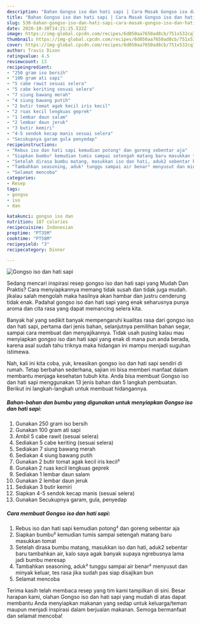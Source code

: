 ```yaml
---
description: "Bahan Gongso iso dan hati sapi | Cara Masak Gongso iso dan hati sapi Yang Enak dan Simpel"
title: "Bahan Gongso iso dan hati sapi | Cara Masak Gongso iso dan hati sapi Yang Enak dan Simpel"
slug: 530-bahan-gongso-iso-dan-hati-sapi-cara-masak-gongso-iso-dan-hati-sapi-yang-enak-dan-simpel
date: 2020-10-30T14:21:25.532Z
image: https://img-global.cpcdn.com/recipes/6d050aa7650ad8cb/751x532cq70/gongso-iso-dan-hati-sapi-foto-resep-utama.jpg
thumbnail: https://img-global.cpcdn.com/recipes/6d050aa7650ad8cb/751x532cq70/gongso-iso-dan-hati-sapi-foto-resep-utama.jpg
cover: https://img-global.cpcdn.com/recipes/6d050aa7650ad8cb/751x532cq70/gongso-iso-dan-hati-sapi-foto-resep-utama.jpg
author: Travis Dixon
ratingvalue: 4.5
reviewcount: 13
recipeingredient:
- "250 gram iso bersih"
- "100 gram ati sapi"
- "5 cabe rawit sesuai selera"
- "5 cabe keriting sesuai selera"
- "7 siung bawang merah"
- "4 siung bawang putih"
- "2 butir tomat agak kecil iris kecil"
- "2 ruas kecil lengkuas geprek"
- "1 lembar daun salam"
- "2 lembar daun jeruk"
- "3 butir kemiri"
- "4-5 sendok kecap manis sesuai selera"
- "Secukupnya garam gula penyedap"
recipeinstructions:
- "Rebus iso dan hati sapi kemudian potong² dan goreng sebentar aja"
- "Siapkan bumbu² kemudian tumis sampai setengah matang baru masukkan tomat"
- "Setelah dirasa bumbu matang, masukkan iso dan hati, aduk2 sebentar baru tambahkan air, kalo saya agak banyak supaya ngrebusnya lama jadi bumbu meresap"
- "Tambahkan seasoning, aduk² tunggu sampai air benar² menyusut dan minyak keluar, tes rasa jika sudah pas siap disajikan bun"
- "Selamat mencoba"
categories:
- Resep
tags:
- gongso
- iso
- dan

katakunci: gongso iso dan 
nutrition: 187 calories
recipecuisine: Indonesian
preptime: "PT35M"
cooktime: "PT58M"
recipeyield: "3"
recipecategory: Dinner

---
```



![Gongso iso dan hati sapi](https://img-global.cpcdn.com/recipes/6d050aa7650ad8cb/751x532cq70/gongso-iso-dan-hati-sapi-foto-resep-utama.jpg)

Sedang mencari inspirasi resep gongso iso dan hati sapi yang Mudah Dan Praktis? Cara menyiapkannya memang tidak susah dan tidak juga mudah. jikalau salah mengolah maka hasilnya akan hambar dan justru cenderung tidak enak. Padahal gongso iso dan hati sapi yang enak seharusnya punya aroma dan cita rasa yang dapat memancing selera kita.

Banyak hal yang sedikit banyak mempengaruhi kualitas rasa dari gongso iso dan hati sapi, pertama dari jenis bahan, selanjutnya pemilihan bahan segar, sampai cara membuat dan menyajikannya. Tidak usah pusing kalau mau menyiapkan gongso iso dan hati sapi yang enak di mana pun anda berada, karena asal sudah tahu triknya maka hidangan ini mampu menjadi suguhan istimewa.




Nah, kali ini kita coba, yuk, kreasikan gongso iso dan hati sapi sendiri di rumah. Tetap berbahan sederhana, sajian ini bisa memberi manfaat dalam membantu menjaga kesehatan tubuh kita. Anda bisa membuat Gongso iso dan hati sapi menggunakan 13 jenis bahan dan 5 langkah pembuatan. Berikut ini langkah-langkah untuk membuat hidangannya.

<!--inarticleads1-->

##### Bahan-bahan dan bumbu yang digunakan untuk menyiapkan Gongso iso dan hati sapi:

1. Gunakan 250 gram iso bersih
1. Gunakan 100 gram ati sapi
1. Ambil 5 cabe rawit (sesuai selera)
1. Sediakan 5 cabe keriting (sesuai selera)
1. Sediakan 7 siung bawang merah
1. Sediakan 4 siung bawang putih
1. Gunakan 2 butir tomat agak kecil iris kecil²
1. Gunakan 2 ruas kecil lengkuas geprek
1. Sediakan 1 lembar daun salam
1. Gunakan 2 lembar daun jeruk
1. Sediakan 3 butir kemiri
1. Siapkan 4-5 sendok kecap manis (sesuai selera)
1. Gunakan Secukupnya garam, gula, penyedap




<!--inarticleads2-->

##### Cara membuat Gongso iso dan hati sapi:

1. Rebus iso dan hati sapi kemudian potong² dan goreng sebentar aja
1. Siapkan bumbu² kemudian tumis sampai setengah matang baru masukkan tomat
1. Setelah dirasa bumbu matang, masukkan iso dan hati, aduk2 sebentar baru tambahkan air, kalo saya agak banyak supaya ngrebusnya lama jadi bumbu meresap
1. Tambahkan seasoning, aduk² tunggu sampai air benar² menyusut dan minyak keluar, tes rasa jika sudah pas siap disajikan bun
1. Selamat mencoba




Terima kasih telah membaca resep yang tim kami tampilkan di sini. Besar harapan kami, olahan Gongso iso dan hati sapi yang mudah di atas dapat membantu Anda menyiapkan makanan yang sedap untuk keluarga/teman maupun menjadi inspirasi dalam berjualan makanan. Semoga bermanfaat dan selamat mencoba!
